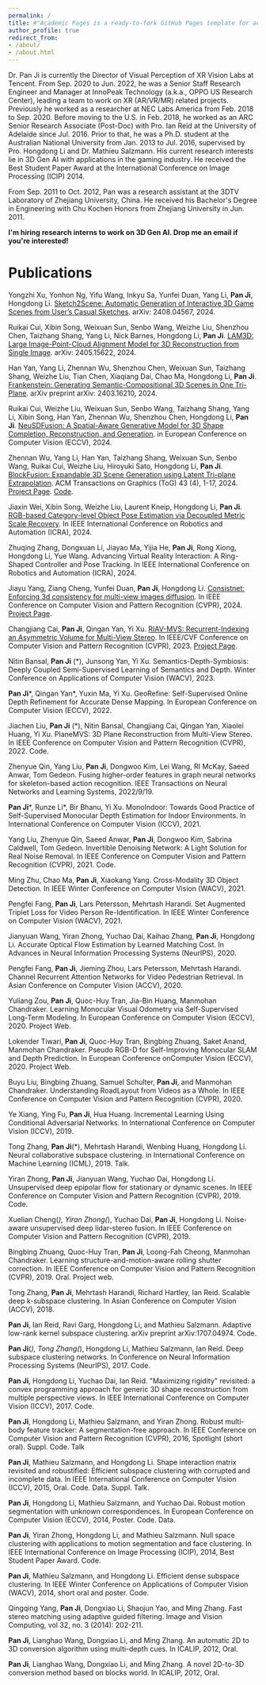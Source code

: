 ```yaml
---
permalink: /
title: #"Academic Pages is a ready-to-fork GitHub Pages template for academic personal websites"
author_profile: true
redirect_from: 
- /about/
- /about.html
---
```


Dr. Pan Ji is currently the Director of Visual Perception of XR Vision Labs at Tencent. From Sep. 2020 to Jun. 2022, he was a Senior Staff Research Engineer and Manager at InnoPeak Technology (a.k.a., OPPO US Research Center), leading a team to work on XR (AR/VR/MR) related projects. Previously he worked as a researcher at NEC Labs America from Feb. 2018 to Sep. 2020. Before moving to the U.S. in Feb. 2018, he worked as an ARC Senior Research Associate (Post-Doc) with Pro. Ian Reid at the University of Adelaide since Jul. 2016. Prior to that, he was a Ph.D. student at the Australian National University from Jan. 2013 to Jul. 2016, supervised by Pro. Hongdong Li and Dr. Mathieu Salzmann.  His current research interests lie in 3D Gen AI with applications in the gaming industry. He received the Best Student Paper Award at the International Conference on Image Processing (ICIP) 2014.

From Sep. 2011 to Oct. 2012, Pan was a research assistant at the 3DTV Laboratory of Zhejiang  University, China. He received his Bachelor's Degree in Engineering with Chu Kochen Honors from Zhejiang University in Jun. 2011.

**I'm hiring research interns to work on 3D Gen AI. Drop me an email if you're interested!**

# Publications
Yongzhi Xu, Yonhon Ng, Yifu Wang, Inkyu Sa, Yunfei Duan, Yang Li, **Pan Ji**, Hongdong Li. [Sketch2Scene: Automatic Generation of Interactive 3D Game Scenes from User’s Casual Sketches](https://arxiv.org/pdf/2408.04567). arXiv: 2408.04567, 2024.

Ruikai Cui, Xibin Song, Weixuan Sun, Senbo Wang, Weizhe Liu, Shenzhou Chen, Taizhang Shang, Yang Li, Nick Barnes, Hongdong Li, **Pan Ji**. [LAM3D: Large Image-Point-Cloud Alignment Model for 3D Reconstruction from Single Image](https://arxiv.org/pdf/2405.15622). arXiv: 2405.15622, 2024.

Han Yan, Yang Li, Zhennan Wu, Shenzhou Chen, Weixuan Sun, Taizhang Shang, Weizhe Liu, Tian Chen, Xiaqiang Dai, Chao Ma, Hongdong Li, **Pan Ji**. [Frankenstein: Generating Semantic-Compositional 3D Scenes in One Tri-Plane](https://arxiv.org/pdf/2403.16210). arXiv preprint arXiv: 2403.16210, 2024.

Ruikai Cui, Weizhe Liu, Weixuan Sun, Senbo Wang, Taizhang Shang, Yang Li, Xibin Song, Han Yan, Zhennan Wu, Shenzhou Chen, Hongdong Li, **Pan Ji**. [NeuSDFusion: A Spatial-Aware Generative Model for 3D Shape Completion, Reconstruction, and Generation](https://arxiv.org/abs/2403.18241). in European Conference on Computer Vision (ECCV), 2024.

Zhennan Wu, Yang Li, Han Yan, Taizhang Shang, Weixuan Sun, Senbo Wang, Ruikai Cui, Weizhe Liu, Hiroyuki Sato, Hongdong Li, **Pan Ji**. [BlockFusion: Expandable 3D Scene Generation using Latent Tri-plane Extrapolation](https://arxiv.org/abs/2401.17053). ACM Transactions on Graphics (ToG) 43 (4), 1-17, 2024. [Project Page](https://yang-l1.github.io/blockfusion/). [Code](https://github.com/Tencent/BlockFusion).

Jiaxin Wei, Xibin Song, Weizhe Liu, Laurent Kneip, Hongdong Li, **Pan Ji**. [RGB-based Category-level Object Pose Estimation via Decoupled Metric Scale Recovery](https://arxiv.org/abs/2309.10255). In IEEE International Conference on Robotics and Automation (ICRA), 2024.

Zhuqing Zhang, Dongxuan Li, Jiayao Ma, Yijia He, **Pan Ji**, Rong Xiong, Hongdong Li, Yue Wang. Advancing Virtual Reality Interaction: A Ring-Shaped Controller and Pose Tracking. In IEEE International Conference on Robotics and Automation (ICRA), 2024.

Jiayu Yang, Ziang Cheng, Yunfei Duan, **Pan Ji**, Hongdong Li. [Consistnet: Enforcing 3d consistency for multi-view images diffusion](https://arxiv.org/abs/2310.10343). In IEEE Conference on Computer Vision and Pattern Recognition (CVPR), 2024. [Project Page](https://jiayuyang.github.io/Consist_Net/).

Changjiang Cai, **Pan Ji**, Qingan Yan, Yi Xu. [RIAV-MVS: Recurrent-Indexing an Asymmetric Volume for Multi-View Stereo](http://openaccess.thecvf.com/content/CVPR2023/html/Cai_RIAV-MVS_Recurrent-Indexing_an_Asymmetric_Volume_for_Multi-View_Stereo_CVPR_2023_paper.html). In IEEE/CVF Conference on Computer Vision and Pattern Recognition (CVPR), 2023. [Project Page](http://www.changjiangcai.com/riav-mvs.github.io/).

Nitin Bansal, **Pan Ji** (*), Junsong Yan, Yi Xu. Semantics-Depth-Symbiosis: Deeply Coupled Semi-Supervised Learning of Semantics and Depth. Winter Conference on Applications of Computer Vision (WACV), 2023.

**Pan Ji***, Qingan Yan*, Yuxin Ma, Yi Xu. GeoRefine: Self-Supervised Online Depth Refinement for Accurate Dense Mapping. In European Conference on Computer Vision (ECCV), 2022.

Jiachen Liu, **Pan Ji** (*), Nitin Bansal, Changjiang Cai, Qingan Yan, Xiaolei Huang, Yi Xu. PlaneMVS: 3D Plane Reconstruction from Multi-View Stereo. In IEEE Conference on Computer Vision and Pattern Recognition (CVPR), 2022. Code.

Zhenyue Qin, Yang Liu, **Pan Ji**, Dongwoo Kim, Lei Wang, RI McKay, Saeed Anwar, Tom Gedeon. Fusing higher-order features in graph neural networks for skeleton-based action recognition. IEEE Transactions on Neural Networks and Learning Systems, 2022/9/19.

**Pan Ji***, Runze Li*, Bir Bhanu, Yi Xu. MonoIndoor: Towards Good Practice of Self-Supervised Monocular Depth Estimation for Indoor Environments. In International Conference on Computer Vision (ICCV), 2021. 

Yang Liu, Zhenyue Qin, Saeed Anwar, **Pan Ji**, Dongwoo Kim, Sabrina Caldwell, Tom Gedeon. Invertible Denoising Network: A Light Solution for Real Noise Removal. In IEEE Conference on Computer Vision and Pattern Recognition (CVPR), 2021. Code.

Ming Zhu, Chao Ma, **Pan Ji**, Xiaokang Yang.  Cross-Modality 3D Object Detection.  In IEEE Winter Conference on Computer Vision (WACV), 2021.

Pengfei Fang, **Pan Ji**, Lars Petersson, Mehrtash Harandi. Set Augmented Triplet Loss for Video Person Re-Identification.  In IEEE Winter Conference on Computer Vision (WACV), 2021.

Jianyuan Wang, Yiran Zhong, Yuchao Dai, Kaihao Zhang, **Pan Ji**, Hongdong Li. Accurate Optical Flow Estimation by Learned Matching Cost. In  Advances in Neural Information Processing Systems (NeurIPS), 2020.

Pengfei Fang, **Pan Ji**, Jieming Zhou, Lars Petersson, Mehrtash Harandi. Channel Recurrent Attention Networks for Video Pedestrian Retrieval.  In Asian Conference on Computer Vision (ACCV), 2020.

Yuliang Zou, **Pan Ji**, Quoc-Huy Tran, Jia-Bin Huang, Manmohan Chandraker. Learning Monocular Visual Odometry via Self-Supervised Long-Term Modeling. In European Conference on Computer Vision (ECCV), 2020. Project Web.

Lokender Tiwari, **Pan Ji**, Quoc-Huy Tran, Bingbing Zhuang, Saket Anand, Manmohan Chandraker. Pseudo RGB-D for Self-Improving Monocular SLAM and Depth Prediction. In European Conference onComputer Vision (ECCV), 2020. Project Web.

Buyu Liu, Bingbing Zhuang, Samuel Schulter, **Pan Ji**, and Manmohan Chandraker. Understanding RoadLayout from Videos as a Whole. In IEEE Conference on Computer Vision and Pattern Recognition (CVPR), 2020.

Ye Xiang, Ying Fu, **Pan Ji**, Hua Huang. Incremental Learning Using Conditional Adversarial Networks. In International Conference on Computer Vision (ICCV), 2019. 

Tong Zhang, **Pan Ji**(*), Mehrtash Harandi, Wenbing Huang, Hongdong Li. Neural collaborative subspace clustering. in International Conference on Machine Learning (ICML), 2019. Talk.

Yiran Zhong, **Pan Ji**, Jianyuan Wang, Yuchao Dai, Hongdong Li. Unsupervised deep epipolar flow for stationary or dynamic scenes. In IEEE Conference on Computer Vision and Pattern Recognition (CVPR), 2019. Code.

Xuelian Cheng(*), Yiran Zhong(*), Yuchao Dai, **Pan Ji**, Hongdong Li. Noise-aware unsupervised deep lidar-stereo fusion. In IEEE Conference on Computer Vision and Pattern Recognition (CVPR), 2019.

Bingbing Zhuang, Quoc-Huy Tran, **Pan Ji**, Loong-Fah Cheong, Manmohan Chandraker. Learning structure-and-motion-aware rolling shutter correction. In IEEE Conference on Computer Vision and Pattern Recognition (CVPR), 2019. Oral. Project web.

Tong Zhang, **Pan Ji**, Mehrtash Harandi, Richard Hartley, Ian Reid. Scalable deep k-subspace clustering. In Asian Conference on Computer Vision (ACCV), 2018.

**Pan Ji**, Ian Reid, Ravi Garg, Hongdong Li, and Mathieu Salzmann. Adaptive low-rank kernel subspace clustering.  arXiv preprint arXiv:1707.04974. Code.

**Pan Ji**(*), Tong Zhang(*), Hongdong Li, Mathieu Salzmann, Ian Reid. Deep subspace clustering networks. In Conference on Neural Information Processing Systems (NeurIPS), 2017. Code.

**Pan Ji**, Hongdong Li, Yuchao Dai, Ian Reid. "Maximizing rigidity" revisited: a convex programming approach for generic 3D shape reconstruction from multiple perspective views. In IEEE International Conference on Computer Vision (ICCV), 2017. Code.

**Pan Ji**, Hongdong Li, Mathieu Salzmann, and Yiran Zhong. Robust multi-body feature tracker: A segmentation-free approach. In IEEE Conference on Computer Vision and Pattern Recognition (CVPR), 2016, Spotlight (short oral). Suppl. Code. Talk

**Pan Ji**, Mathieu Salzmann, and Hongdong Li. Shape interaction matrix revisited and robustified:  Efficient subspace clustering with corrupted and incomplete data. In IEEE International Conference on Computer Vision (ICCV), 2015, Oral. Code. Data. Suppl. Talk.

**Pan Ji**, Hongdong Li, Mathieu Salzmann, and Yuchao Dai. Robust motion segmentation with unknown correspondences. In European Conference on Computer Vision (ECCV), 2014, Poster. Code. Data.

**Pan Ji**, Yiran Zhong, Hongdong Li, and Mathieu Salzmann. Null space clustering with applications to motion segmentation and face clustering. In IEEE International Conference on Image Processing (ICIP), 2014, Best Student Paper Award. Code.

**Pan Ji**, Mathieu Salzmann, and Hongdong Li. Efficient dense subspace clustering. In IEEE Winter Conference on Applications of Computer Vision (WACV), 2014, short oral and poster. Code.

Qingqing Yang, **Pan Ji**, Dongxiao Li, Shaojun Yao, and Ming Zhang. Fast stereo matching using adaptive guided filtering. Image and Vision Computing, vol 32, no. 3 (2014): 202-211.

**Pan Ji**, Lianghao Wang, Dongxiao Li, and Ming Zhang. An automatic 2D to 3D conversion algorithm using multi-depth cues. In ICALIP, 2012, Oral.

**Pan Ji**, Lianghao Wang, Dongxiao Li, and Ming Zhang. A novel 2D-to-3D conversion method based on blocks world. In ICALIP, 2012, Oral.
